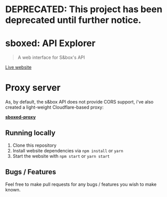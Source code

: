 # DEPRECATED: This project has been deprecated until further notice.

# sboxed: API Explorer

> A web interface for S&box's API

[Live website](https://explorer.sboxed.com/)

# Proxy server
As, by default, the s&box API does not provide CORS support, i've also created a light-weight Cloudflare-based proxy:

**[sboxed-proxy](https://github.com/jrinkman/sboxed-proxy)**

## Running locally

1. Clone this repository
2. Install website dependencies via `npm install` or `yarn`
3. Start the website with `npm start` or `yarn start`

## Bugs / Features
Feel free to make pull requests for any bugs / features you wish to make known.
